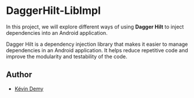 # DaggerHilt-LibImpl

In this project, we will explore different ways of using **Dagger Hilt** to inject dependencies into an Android application.

Dagger Hilt is a dependency injection library that makes it easier to manage dependencies in an Android application. It helps reduce repetitive code and improve the modularity and testability of the code.

## Author

- [Kévin Demy](https://github.com/Sakutaroo)
